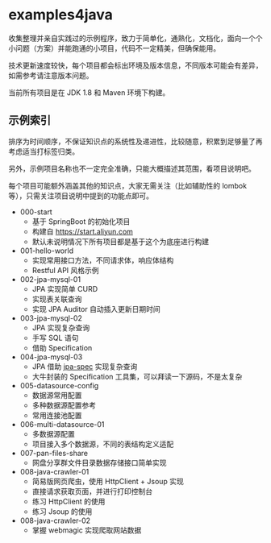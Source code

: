# examples4java

收集整理并亲自实践过的示例程序，致力于简单化，通熟化，文档化，面向一个个小问题（方案）并能跑通的小项目，代码不一定精美，但确保能用。

技术更新速度较快，每个项目都会标出环境及版本信息，不同版本可能会有差异，如需参考请注意版本问题。

当前所有项目是在 JDK 1.8 和 Maven 环境下构建。

## 示例索引

排序为时间顺序，不保证知识点的系统性及递进性，比较随意，积累到足够量了再考虑适当打标签归类。

另外，示例项目名称也不一定完全准确，只能大概描述其范围，看项目说明吧。

每个项目可能额外涵盖其他的知识点，大家无需关注（比如辅助性的 lombok 等），只需关注项目说明中提到的功能点即可。

- 000-start
  - 基于 SpringBoot 的初始化项目
  - 构建自 https://start.aliyun.com 
  - 默认未说明情况下所有项目都是基于这个为底座进行构建
- 001-hello-world
  - 实现常用接口方法，不同请求体，响应体结构
  - Restful API 风格示例
- 002-jpa-mysql-01
  - JPA 实现简单 CURD
  - 实现表关联查询
  - 实现 JPA Auditor 自动插入更新日期时间
- 003-jpa-mysql-02
  - JPA 实现复杂查询
  - 手写 SQL 语句
  - 借助 Specification
- 004-jpa-mysql-03
  - JPA 借助 [jpa-spec](https://github.com/wenhao/jpa-spec) 实现复杂查询
  - 大牛封装的 Specification 工具集，可以拜读一下源码，不是太复杂
- 005-datasource-config
  - 数据源常用配置
  - 多种数据源配置参考
  - 常用连接池配置
- 006-multi-datasource-01
  - 多数据源配置
  - 项目接入多个数据源，不同的表结构定义适配
- 007-pan-files-share
  - 网盘分享群文件目录数据存储接口简单实现
- 008-java-crawler-01
  - 简易版网页爬虫，使用 HttpClient + Jsoup 实现
  - 直接请求获取页面，并进行打印控制台
  - 练习 HttpClient 的使用
  - 练习 Jsoup 的使用
- 008-java-crawler-02
  - 掌握 webmagic 实现爬取网站数据
